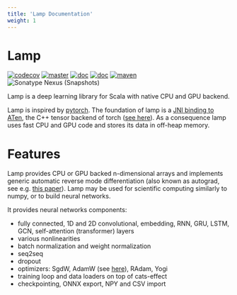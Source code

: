 ```yaml
---
title: 'Lamp Documentation'
weight: 1
---
```


# Lamp

[![codecov](https://codecov.io/gh/pityka/lamp/branch/master/graph/badge.svg)](https://codecov.io/gh/pityka/lamp)
[![master](https://github.com/pityka/lamp/actions/workflows/master.yml/badge.svg)](https://github.com/pityka/lamp/actions/workflows/master.yml)
[![doc](https://img.shields.io/badge/api-scaladoc-green)](https://pityka.github.io/lamp/api/lamp/index.html)
[![doc](https://img.shields.io/badge/docs-green)](https://pityka.github.io/lamp)
[![maven](https://img.shields.io/maven-central/v/io.github.pityka/lamp-core_2.13.svg)](https://repo1.maven.org/maven2/io/github/pityka/lamp-core_2.13/)
![Sonatype Nexus (Snapshots)](https://img.shields.io/nexus/s/io.github.pityka/lamp-core_2.13?label=sonatype-snapshots&server=https%3A%2F%2Foss.sonatype.org)

Lamp is a deep learning library for Scala with native CPU and GPU backend. 

Lamp is inspired by [pytorch](https://pytorch.org/). 
The foundation of lamp is a [JNI binding to ATen](https://github.com/pityka/aten-scala), the C++ tensor backend of torch ([see here](https://pytorch.org/cppdocs/#aten])).
As a consequence lamp uses fast CPU and GPU code and stores its data in off-heap memory.

# Features

Lamp provides CPU or GPU backed n-dimensional arrays and implements generic automatic reverse mode differentiation (also known as autograd, see e.g. [this paper](https://arxiv.org/pdf/1811.05031.pdf)). 
Lamp may be used for scientific computing similarly to numpy, or to build neural networks.

It provides neural networks components:

- fully connected, 1D and 2D convolutional, embedding, RNN, GRU, LSTM, GCN, self-attention (transformer) layers
- various nonlinearities
- batch normalization and weight normalization
- seq2seq
- dropout
- optimizers: SgdW, AdamW (see [here](https://arxiv.org/abs/1711.05101)), RAdam, Yogi
- training loop and data loaders on top of cats-effect
- checkpointing, ONNX export, NPY and CSV import
